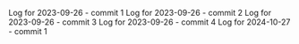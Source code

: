 Log for 2023-09-26 - commit 1
Log for 2023-09-26 - commit 2
Log for 2023-09-26 - commit 3
Log for 2023-09-26 - commit 4
Log for 2024-10-27 - commit 1
